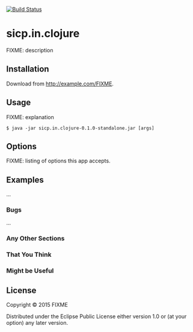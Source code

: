 [![Build Status](https://travis-ci.org/YaodanZhang/sicp.in.clojure.svg?branch=master)](https://travis-ci.org/YaodanZhang/sicp.in.clojure)
# sicp.in.clojure

FIXME: description

## Installation

Download from http://example.com/FIXME.

## Usage

FIXME: explanation

    $ java -jar sicp.in.clojure-0.1.0-standalone.jar [args]

## Options

FIXME: listing of options this app accepts.

## Examples

...

### Bugs

...

### Any Other Sections
### That You Think
### Might be Useful

## License

Copyright © 2015 FIXME

Distributed under the Eclipse Public License either version 1.0 or (at
your option) any later version.
